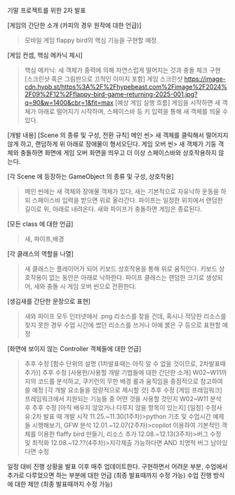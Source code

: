 기말 프로젝트를 위한 2차 발표

[게임의 간단한 소개 (카피의 경우 원작에 대한 언급)]
>모바일 게임 flappy bird의 핵심 기능을 구현할 예정

[게임 컨셉, 핵심 메카닉 제시]
>핵심 메카닉: 새 객체가 중력에 의해 자연스럽게 떨어지는 것과 충돌 체크 구현
[스크린샷 혹은 그림판으로 끄적인 이미지 포함]
>게임 스크린샷
>https://image-cdn.hypb.st/https%3A%2F%2Fhypebeast.com%2Fimage%2F2024%2F09%2F12%2Fflappy-bird-game-returning-2025-001.jpg?q=90&w=1400&cbr=1&fit=max
[예상 게임 실행 흐름]
>게임을 시작하면 새 객체가 아래로 떨어지기 시작하며, 스페이스바 등 키 입력을 통해 새 객체를 띄울 수 있다.

[개발 내용]
[Scene 의 종류 및 구성, 전환 규칙]
메인 씬> 새 객체를 클릭해서 떨어지지 않게 하고, 랜덤하게 위 아래로 장애물이 형서오딘다.
게임 오버 씬> 새 객체가 기둥 객체와 충돌하면 화면에 게임 오버 화면을 띄우고 더 이상 스페이스바와 상호작용하지 않는다.

[각 Scene 에 등장하는 GameObject 의 종류 및 구성, 상호작용]
>메인 씬에는 새 객체와 장애물 객체가 있다, 새는 기본적으로 자유낙하 운동을 하되 스페이스바 입력을 받으면 위로 올라간다. 파이프는 일정한 위치에서 랜덤한 길이로 위, 아래로 내려온다. 새와 파이프가 충돌하면 게임은 종료된다.

[모든 class 에 대한 언급]
>새, 파이프,배경

[각 클래스의 역할을 나열]
>새 클래스는 플레이어가 되어 키보드 상호작용을 통해 위로 움직인다. 키보드 상호작용이 없는 동안은 아래로 낙하한다.
>파이프 클래스는 랜덤한 크기로 생성되어, 새와 충돌 시 게임 오버 씬으로 전환한다.

[생김새를 간단한 문장으로 표현]
>새와 파이프 모두 인터넷에서 .png 리소스를 찾을 건데, 혹시나  적당한 리소스를 찾지 못한 경우 수업 시간에 썼던 리소스를 쓰거나 아예 붉은 구 등으로 표현할 예정

[화면에 보이지 않는 Controller 객체들에 대한 언급]
>추후 수정
[함수 단위의 설명 (1차발표때는 아직 알 수 없을 것이므로, 2차발표때 추가)]
>추후 수정
[사용한/사용할 개발 기법들에 대한 간단한 소개]
> W02~W11까지의 코드를 분석하고, 쿠키런의 무한 배경 롤과 움직임을 중점적으로 참고하여 쓸 예정
[각 개발 요소들을 정량적으로 제시할 것]
>추후 수정
[게임 프레임워크]
프레임워크에서 지원되는 기능들 중 어떤 것을 사용할 것인지
>W02~W11 분석 후 추후 수정
[아직 배우지 않았거나 다루지 않을 항목이 있는지]
[일정]
>수정사유:2차 발표 때 개발 시작
>11.25.~11.30(1주차)>python 기초 및 수업시간 예제 들 시행해보기, GFW 분석
>12.01.~12.07(2주차)>copilot 이용하여 기본적인 객체를 이용한 flaffy bird 만들기, 리소스 추가
>12.08.~12.13(3주차)>버그 수정 및 최적화
>12.08.~12.??(4주차)>지각제출 가능하다면 AND 치명적 버그 남아있다면 수정

일정 대비 진행 상황을 발표 이후 매주 업데이트한다.
구현하면서 어려운 부분, 수업에서 추가로 다루었으면 하는 부분에 대한 언급 (최종 발표때까지 수정 가능)
수업 진행 방식에 대한 제안 (최종 발표때까지 수정 가능)

